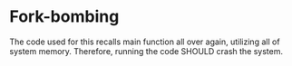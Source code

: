 # Fork-bombing

The code used for this recalls main function all over again, utilizing all of system memory. Therefore, running the code SHOULD crash the system.
